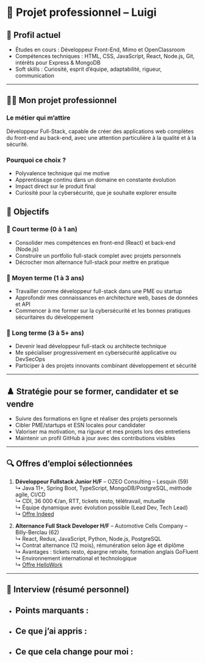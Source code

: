 # 💼 Projet professionnel – Luigi

## 👤 Profil actuel
- Études en cours : Développeur Front-End, Mimo et OpenClassroom  
- Compétences techniques : HTML, CSS, JavaScript, React, Node.js, Git, intérêts pour Express & MongoDB 
- Soft skills : Curiosité, esprit d’équipe, adaptabilité, rigueur, communication  

---

## 🧑‍💻 Mon projet professionnel

### Le métier qui m’attire  
Développeur Full-Stack, capable de créer des applications web complètes du front-end au back-end, avec une attention particulière à la qualité et à la sécurité.

### Pourquoi ce choix ?  
- Polyvalence technique qui me motive  
- Apprentissage continu dans un domaine en constante évolution  
- Impact direct sur le produit final  
- Curiosité pour la cybersécurité, que je souhaite explorer ensuite

## 🎯 Objectifs

### 🔹 Court terme (0 à 1 an)
- Consolider mes compétences en front-end (React) et back-end (Node.js)
- Construire un portfolio full-stack complet avec projets personnels
- Décrocher mon alternance full-stack pour mettre en pratique

### 🔹 Moyen terme (1 à 3 ans)
- Travailler comme développeur full-stack dans une PME ou startup
- Approfondir mes connaissances en architecture web, bases de données et API
- Commencer à me former sur la cybersécurité et les bonnes pratiques sécuritaires du développement

### 🔹 Long terme (3 à 5+ ans)
- Devenir lead développeur full-stack ou architecte technique
- Me spécialiser progressivement en cybersécurité applicative ou DevSecOps
- Participer à des projets innovants combinant développement et sécurité

---

## ♟️ Stratégie pour se former, candidater et se vendre  
- Suivre des formations en ligne et réaliser des projets personnels  
- Cibler PME/startups et ESN locales pour candidater  
- Valoriser ma motivation, ma rigueur et mes projets lors des entretiens  
- Maintenir un profil GitHub à jour avec des contributions visibles  

---

## 🔍 Offres d’emploi sélectionnées

1. **Développeur Fullstack Junior H/F** – OZEO Consulting – Lesquin (59)  
   ↳ Java 11+, Spring Boot, TypeScript, MongoDB/PostgreSQL, méthode agile, CI/CD  
   ↳ CDI, 36 000 €/an, RTT, tickets resto, télétravail, mutuelle  
   ↳ Équipe dynamique avec évolution possible (Lead Dev, Tech Lead)  
   ↳ [Offre Indeed](https://fr.indeed.com/viewjob?jk=ac36f5617776eab9&from=shareddesktop_copy)

2. **Alternance Full Stack Developer H/F** – Automotive Cells Company – Billy-Berclau (62)  
   ↳ React, Redux, JavaScript, Python, Node.js, PostgreSQL  
   ↳ Contrat alternance (12 mois), rémunération selon âge et diplôme  
   ↳ Avantages : tickets resto, épargne retraite, formation anglais GoFluent  
   ↳ Environnement international et technologique  
   ↳ [Offre HelloWork](https://www.hellowork.com/fr-fr/emplois/67359337.html)

---

## 🧠 Interview (résumé personnel)
- Points marquants :  
  -  
- Ce que j’ai appris :  
  -  
- Ce que cela change pour moi :
  -
